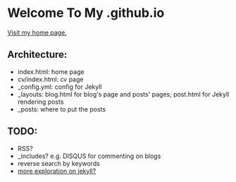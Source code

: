 # Welcome To My .github.io
[Visit my home page.](https://lpluskira.github.io/)

## Architecture:
- index.html: home page
- cv/index.html: cv page
- \_config.yml: config for Jekyll
- \_layouts: blog.html for blog's page and posts' pages; post.html for Jekyll rendering posts
- \_posts: where to put the posts 

## TODO:
- RSS?
- \_includes? e.g. DISQUS for commenting on blogs
- reverse search by keywords 
- [more exploration on jekyll?](https://code.tutsplus.com/articles/building-static-sites-with-jekyll--net-22211)
